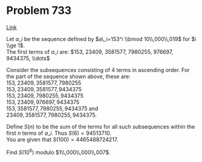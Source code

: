 # Problem 733

[Link](https://projecteuler.net/problem=733)

Let $a\_i$ be the sequence defined by $a\_i=153^i \\bmod 10\\,000\\,019$ for $i \\ge 1$.  
The first terms of $a\_i$ are: $153, 23409, 3581577, 7980255, 976697, 9434375, \\dots$ 

Consider the subsequences consisting of $4$ terms in ascending order. For the part of the sequence shown above, these are:  
$153, 23409, 3581577, 7980255$  
$153, 23409, 3581577, 9434375$  
$153, 23409, 7980255, 9434375$  
$153, 23409, 976697, 9434375$  
$153, 3581577, 7980255, 9434375$ and  
$23409, 3581577, 7980255, 9434375$. 

Define $S(n)$ to be the sum of the terms for all such subsequences within the first $n$ terms of $a\_i$. Thus $S(6)=94513710$.  
You are given that $S(100)=4465488724217$. 

Find $S(10^6)$ modulo $1\\,000\\,000\\,007$.
